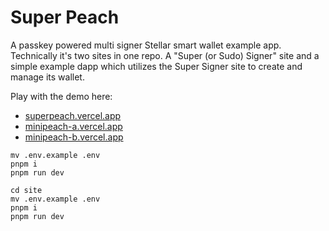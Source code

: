 # Super Peach

A passkey powered multi signer Stellar smart wallet example app. Technically it's two sites in one repo. A "Super (or Sudo) Signer" site and a simple example dapp which utilizes the Super Signer site to create and manage its wallet.

Play with the demo here:
- [superpeach.vercel.app](https://superpeach.vercel.app/)
- [minipeach-a.vercel.app](https://minipeach-a.vercel.app/)
- [minipeach-b.vercel.app](https://minipeach-b.vercel.app/)

```
mv .env.example .env
pnpm i
pnpm run dev
```

```
cd site
mv .env.example .env
pnpm i
pnpm run dev
```
